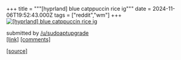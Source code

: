 +++
title = """[hyprland] blue catppuccin rice ig"""
date = 2024-11-06T19:52:43.000Z
tags = ["reddit","wm"]
+++
[![[hyprland] blue catppuccin rice ig](https://b.thumbs.redditmedia.com/uCditfUZ1oQr6KefV0p3kxUabNXA65D7VkfBBbjaT5I.jpg "[hyprland] blue catppuccin rice ig")](https://www.reddit.com/r/unixporn/comments/1gl7d8l/hyprland_blue_catppuccin_rice_ig/)

submitted by [/u/sudoaptupgrade](https://www.reddit.com/user/sudoaptupgrade)  
[\[link\]](https://www.reddit.com/gallery/1gl7d8l) [\[comments\]](https://www.reddit.com/r/unixporn/comments/1gl7d8l/hyprland_blue_catppuccin_rice_ig/)

[[source]](https://www.reddit.com/r/unixporn/comments/1gl7d8l/hyprland_blue_catppuccin_rice_ig/)
